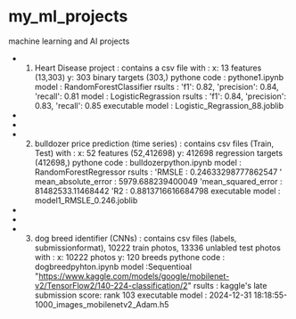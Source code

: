 # my_ml_projects
machine learning and AI projects

 * 1. Heart Disease project : 
   contains a csv file with :
    x: 13 features (13,303)
    y: 303 binary targets (303,)
    pythone code : pythone1.ipynb
    model : RandomForestClassifier
    rsults : 'f1': 0.82, 'precision': 0.84, 'recall': 0.81
    model : LogisticRegrassion
    rsults : 'f1': 0.84, 'precision': 0.83, 'recall': 0.85
    executable model : Logistic_Regrassion_88.joblib
 *
 *
 * 2. bulldozer price prediction (time series) :
   contains csv files (Train, Test) with :
     x: 52 features (52,412698)
     y: 412698 regression targets (412698,)
     pythone code : bulldozerpython.ipynb
     model : RandomForestRegressor
     rsults : 'RMSLE : 0.24633298777862547
              ' mean_absolute_error : 5979.688239400049
              'mean_squared_error : 81482533.11468442
              'R2 : 0.8813716616684798
     executable model : model1_RMSLE_0.246.joblib
  *
  *
  * 3. dog breed identifier (CNNs) :
    contains csv files (labels, submissionformat), 10222 train photos, 13336 unlabled test photos with :
      x: 10222 photos
      y: 120 breeds 
      pythone code : dogbreedpyhton.ipynb
      model :Sequentioal "https://www.kaggle.com/models/google/mobilenet-v2/TensorFlow2/140-224-classification/2"
      rsults : kaggle's late submission score: rank 103 
      executable model : 2024-12-31 18:18:55-1000_images_mobilenetv2_Adam.h5
